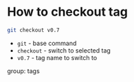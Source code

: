 # How to checkout tag

```bash
git checkout v0.7
```

- `git` - base command
- `checkout` - switch to selected tag
- `v0.7` - tag name to switch to

group: tags



